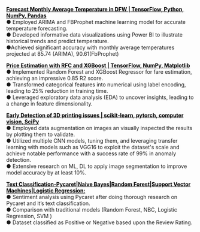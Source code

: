 <style>
  .folder-link{
    color:black;
    text-decoration:underline;
  }
</style>

<a target="_blank" class="folder-link" href="https://github.com/deejachhabra/DFW_TempChangeYearly/tree/main"><b>Forecast Monthly Average Temperature in DFW | TensorFlow, Python, NumPy, Pandas</b></a><br>
● Employed ARIMA and FBProphet machine learning model for accurate temperature forecasting.<br>
● Developed informative data visualizations using Power BI to illustrate historical trends and predict temperature.<br>
●Achieved significant accuracy with monthly average temperatures projected at 85.74 (ARIMA), 90.61(FbProphet)<br>

<a target="_blank" class="folder-link" href="https://github.com/deejachhabra/PriceOptimization"><b>Price Estimation with RFC and XGBoost | TensorFlow, NumPy, Matplotlib</b></a><br>
● Implemented Random Forest and XGBoost Regressor for fare estimation, achieving an impressive 0.85 R2 score. <br>
● Transformed categorical features into numerical using label encoding, leading to 25% reduction in training time.<br>
● Leveraged exploratory data analysis (EDA) to uncover insights, leading to a change in feature dimensionality.<br>

<a target="_blank" class="folder-link" href="https://github.com/deejachhabra/Kaggle"><b>Early Detection of 3D printing issues | scikit-learn, pytorch, computer vision, SciPy</b></a><br>
● Employed data augmentation on images an visually inspected the results by plotting them to validate.<br>
● Utilized multiple CNN models, tuning them, and leveraging transfer learning with models such as VGG16 to exploit the dataset's scale and achieve notable performance with a success rate of 99% in anomaly detection.<br>
● Extensive research on ML, DL to apply image segmentation to improve model accuracy by at least 10%.<br>

<a target="_blank" class="folder-link" href="https://github.com/deejachhabra/Data-Mining/tree/master/Natural%20Language%20Processing"><b>Text Classification-Pycaret|Naive Bayes|Random Forest|Support Vector Machines|Logistic Regression:</b></a><br>
● Sentiment analysis using Pycaret after doing thorough research on Pycaret and it’s text classification.<br>
● Comparison with traditional models (Random Forest, NBC, Logistic Regression, SVM )<br>
● Dataset classified as Positive or Negative based upon the Review Rating.<br>



